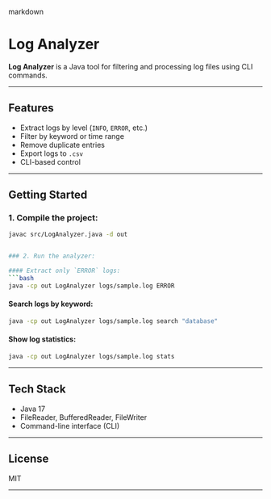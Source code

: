 markdown
# Log Analyzer

**Log Analyzer** is a Java tool for filtering and processing log files using CLI commands.

---

## Features

- Extract logs by level (`INFO`, `ERROR`, etc.)
- Filter by keyword or time range
- Remove duplicate entries
- Export logs to `.csv`
- CLI-based control

---

## Getting Started

### 1. Compile the project:
```bash
javac src/LogAnalyzer.java -d out


### 2. Run the analyzer:

#### Extract only `ERROR` logs:
```bash
java -cp out LogAnalyzer logs/sample.log ERROR
```

#### Search logs by keyword:
```bash
java -cp out LogAnalyzer logs/sample.log search "database"
```

#### Show log statistics:
```bash
java -cp out LogAnalyzer logs/sample.log stats
```

---

## Tech Stack

- Java 17
- FileReader, BufferedReader, FileWriter
- Command-line interface (CLI)

---

## License

MIT

---
